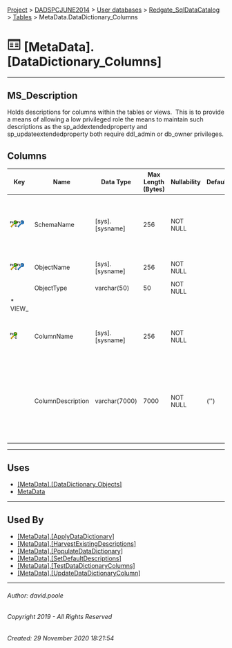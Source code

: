 #### 

[Project](../../../../readme.md) > [DADSPCJUNE2014](../../../readme.md) > [User databases](../../readme.md) > [Redgate_SqlDataCatalog](../readme.md) > [Tables](Tables.md) > MetaData.DataDictionary_Columns

# ![Tables](../../../../Images/Table32.png) [MetaData].[DataDictionary_Columns]

---

## <a name="#description"></a>MS_Description

Holds descriptions for columns within the tables or views.  This is to provide a means of allowing a low privileged role the means to maintain such descriptions as the sp_addextendedproperty and sp_updateextendedproperty both require ddl_admin or db_owner privileges.

## <a name="#columns"></a>Columns

| Key | Name | Data Type | Max Length (Bytes) | Nullability | Default | Description |
|---|---|---|---|---|---|---|
| [![Cluster Primary Key PK_DataDictionary_Columns: SchemaName\ObjectName\ColumnName](../../../../Images/pkcluster.png)](#indexes)[![Foreign Keys FK_DataDictionary_Columns: [MetaData].[DataDictionary_Objects].SchemaName\ObjectName](../../../../Images/fk.png)](#foreignkeys) | SchemaName | [sys].[sysname] | 256 | NOT NULL |  | _The schema name in which the object containing the column resides_ |
| [![Cluster Primary Key PK_DataDictionary_Columns: SchemaName\ObjectName\ColumnName](../../../../Images/pkcluster.png)](#indexes)[![Foreign Keys FK_DataDictionary_Columns: [MetaData].[DataDictionary_Objects].SchemaName\ObjectName](../../../../Images/fk.png)](#foreignkeys) | ObjectName | [sys].[sysname] | 256 | NOT NULL |  | _The name of the table or view_ |
|  | ObjectType | varchar(50) | 50 | NOT NULL |  | _* TABLE
		* VIEW_ |
| [![Cluster Primary Key PK_DataDictionary_Columns: SchemaName\ObjectName\ColumnName](../../../../Images/pkcluster.png)](#indexes) | ColumnName | [sys].[sysname] | 256 | NOT NULL |  | _The name of the column within the table or view_ |
|  | ColumnDescription | varchar(7000) | 7000 | NOT NULL | ('') | _User friendly text describing the use and any relevant detail about the column within the table or view_ |


---

## <a name="#uses"></a>Uses

* [[MetaData].[DataDictionary_Objects]](DataDictionary_Objects.md)
* [MetaData](../Security/Schemas/MetaData.md)


---

## <a name="#usedby"></a>Used By

* [[MetaData].[ApplyDataDictionary]](../Programmability/Stored_Procedures/ApplyDataDictionary.md)
* [[MetaData].[HarvestExistingDescriptions]](../Programmability/Stored_Procedures/HarvestExistingDescriptions.md)
* [[MetaData].[PopulateDataDictionary]](../Programmability/Stored_Procedures/PopulateDataDictionary.md)
* [[MetaData].[SetDefaultDescriptions]](../Programmability/Stored_Procedures/SetDefaultDescriptions.md)
* [[MetaData].[TestDataDictionaryColumns]](../Programmability/Stored_Procedures/TestDataDictionaryColumns.md)
* [[MetaData].[UpdateDataDictionaryColumn]](../Programmability/Stored_Procedures/UpdateDataDictionaryColumn.md)


---

###### Author:  david.poole

###### Copyright 2019 - All Rights Reserved

###### Created: 29 November 2020 18:21:54

